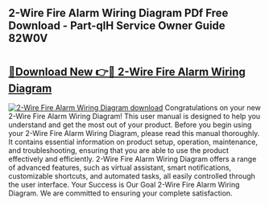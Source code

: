 ## 2-Wire Fire Alarm Wiring Diagram PDf Free Download - Part-qlH Service Owner Guide 82W0V

# <h2><a href="http://dfmdh1.blite.top/?on=2-Wire+Fire+Alarm+Wiring+Diagram">🔗Download New 👉🔴 2-Wire Fire Alarm Wiring Diagram</a></h2>

[![2-Wire Fire Alarm Wiring Diagram download](https://i.imgur.com/lujVjoI.png)](http://dfmdh1.blite.top/?on=2-Wire+Fire+Alarm+Wiring+Diagram)
Congratulations on your new 2-Wire Fire Alarm Wiring Diagram! This user manual is designed to help you understand and get the most out of your product. Before you begin using your 2-Wire Fire Alarm Wiring Diagram, please read this manual thoroughly. It contains essential information on product setup, operation, maintenance, and troubleshooting, ensuring that you are able to use the product effectively and efficiently. 2-Wire Fire Alarm Wiring Diagram offers a range of advanced features, such as virtual assistant, smart notifications, customizable shortcuts, and automated tasks, all easily controlled through the user interface. Your Success is Our Goal 2-Wire Fire Alarm Wiring Diagram. We are committed to ensuring your complete satisfaction.
